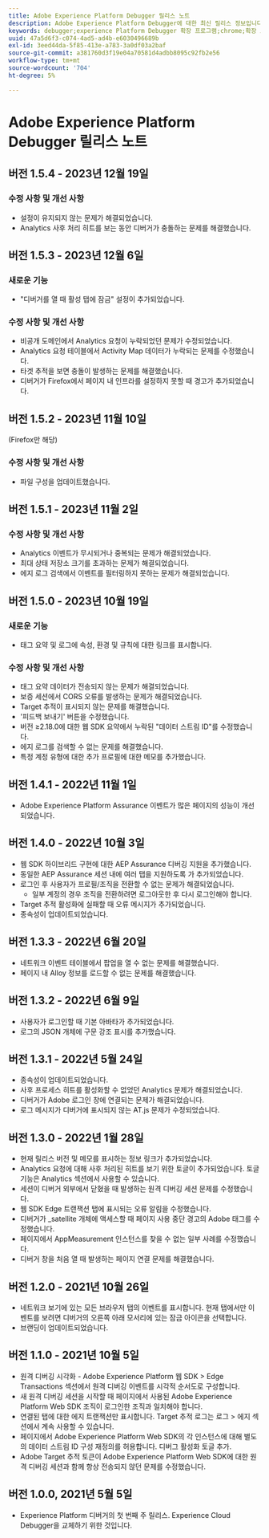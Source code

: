 ```yaml
---
title: Adobe Experience Platform Debugger 릴리스 노트
description: Adobe Experience Platform Debugger에 대한 최신 릴리스 정보입니다.
keywords: debugger;experience Platform Debugger 확장 프로그램;chrome;확장 프로그램;릴리스 정보
uuid: 47a5d6f3-c074-4ad5-ad4b-e6030496689b
exl-id: 3eed44da-5f85-413e-a783-3a0df03a2baf
source-git-commit: a381760d3f19e04a70581d4adbb8095c92fb2e56
workflow-type: tm+mt
source-wordcount: '704'
ht-degree: 5%

---
```


# Adobe Experience Platform Debugger 릴리스 노트

## 버전 1.5.4 - 2023년 12월 19일

### 수정 사항 및 개선 사항

* 설정이 유지되지 않는 문제가 해결되었습니다.
* Analytics 사후 처리 히트를 보는 동안 디버거가 충돌하는 문제를 해결했습니다.

## 버전 1.5.3 - 2023년 12월 6일

### 새로운 기능

* &quot;디버거를 열 때 활성 탭에 잠금&quot; 설정이 추가되었습니다.

### 수정 사항 및 개선 사항

* 비공개 도메인에서 Analytics 요청이 누락되었던 문제가 수정되었습니다.
* Analytics 요청 테이블에서 Activity Map 데이터가 누락되는 문제를 수정했습니다.
* 타겟 추적을 보면 충돌이 발생하는 문제를 해결했습니다.
* 디버거가 Firefox에서 페이지 내 인프라를 설정하지 못할 때 경고가 추가되었습니다.

## 버전 1.5.2 - 2023년 11월 10일

(Firefox만 해당)

### 수정 사항 및 개선 사항

* 파일 구성을 업데이트했습니다.

## 버전 1.5.1 - 2023년 11월 2일

### 수정 사항 및 개선 사항

* Analytics 이벤트가 무시되거나 중복되는 문제가 해결되었습니다.
* 최대 상태 저장소 크기를 초과하는 문제가 해결되었습니다.
* 에지 로그 검색에서 이벤트를 필터링하지 못하는 문제가 해결되었습니다.

## 버전 1.5.0 - 2023년 10월 19일

### 새로운 기능

* 태그 요약 및 로그에 속성, 환경 및 규칙에 대한 링크를 표시합니다.

### 수정 사항 및 개선 사항

* 태그 요약 데이터가 전송되지 않는 문제가 해결되었습니다.
* 보증 세션에서 CORS 오류를 발생하는 문제가 해결되었습니다.
* Target 추적이 표시되지 않는 문제를 해결했습니다.
* &#39;피드백 보내기&#39; 버튼을 수정했습니다.
* 버전 ≥2.18.0에 대한 웹 SDK 요약에서 누락된 &quot;데이터 스트림 ID&quot;를 수정했습니다.
* 에지 로그를 검색할 수 없는 문제를 해결했습니다.
* 특정 계정 유형에 대한 추가 프로필에 대한 메모를 추가했습니다.

## 버전 1.4.1 - 2022년 11월 1일

* Adobe Experience Platform Assurance 이벤트가 많은 페이지의 성능이 개선되었습니다.

## 버전 1.4.0 - 2022년 10월 3일

* 웹 SDK 하이브리드 구현에 대한 AEP Assurance 디버깅 지원을 추가했습니다.
* 동일한 AEP Assurance 세션 내에 여러 탭을 지원하도록 가 추가되었습니다.
* 로그인 후 사용자가 프로필/조직을 전환할 수 없는 문제가 해결되었습니다.
   * 일부 계정의 경우 조직을 전환하려면 로그아웃한 후 다시 로그인해야 합니다.
* Target 추적 활성화에 실패할 때 오류 메시지가 추가되었습니다.
* 종속성이 업데이트되었습니다.

## 버전 1.3.3 - 2022년 6월 20일

* 네트워크 이벤트 테이블에서 팝업을 열 수 없는 문제를 해결했습니다.
* 페이지 내 Alloy 정보를 로드할 수 없는 문제를 해결했습니다.

## 버전 1.3.2 - 2022년 6월 9일

* 사용자가 로그인할 때 기본 아바타가 추가되었습니다.
* 로그의 JSON 개체에 구문 강조 표시를 추가했습니다.

## 버전 1.3.1 - 2022년 5월 24일

* 종속성이 업데이트되었습니다.
* 사후 프로세스 히트를 활성화할 수 없었던 Analytics 문제가 해결되었습니다.
* 디버거가 Adobe 로그인 창에 연결되는 문제가 해결되었습니다.
* 로그 메시지가 디버거에 표시되지 않는 AT.js 문제가 수정되었습니다.

## 버전 1.3.0 - 2022년 1월 28일

* 현재 릴리스 버전 및 메모를 표시하는 정보 링크가 추가되었습니다.
* Analytics 요청에 대해 사후 처리된 히트를 보기 위한 토글이 추가되었습니다. 토글 기능은 Analytics 섹션에서 사용할 수 있습니다.
* 세션이 디버거 외부에서 닫혔을 때 발생하는 원격 디버깅 세션 문제를 수정했습니다.
* 웹 SDK Edge 트랜잭션 탭에 표시되는 오류 알림을 수정했습니다.
* 디버거가 _satellite 개체에 액세스할 때 페이지 사용 중단 경고의 Adobe 태그를 수정했습니다.
* 페이지에서 AppMeasurement 인스턴스를 찾을 수 없는 일부 사례를 수정했습니다.
* 디버거 창을 처음 열 때 발생하는 페이지 연결 문제를 해결했습니다.

## 버전 1.2.0 - 2021년 10월 26일

* 네트워크 보기에 있는 모든 브라우저 탭의 이벤트를 표시합니다. 현재 탭에서만 이벤트를 보려면 디버거의 오른쪽 아래 모서리에 있는 잠금 아이콘을 선택합니다.
* 브랜딩이 업데이트되었습니다.

## 버전 1.1.0 - 2021년 10월 5일

* 원격 디버깅 시각화 - Adobe Experience Platform 웹 SDK > Edge Transactions 섹션에서 원격 디버깅 이벤트를 시각적 순서도로 구성합니다.
* 새 원격 디버깅 세션을 시작할 때 페이지에서 사용된 Adobe Experience Platform Web SDK 조직이 로그인한 조직과 일치해야 합니다.
* 연결된 탭에 대한 에지 트랜잭션만 표시합니다. Target 추적 로그는 로그 > 에지 섹션에서 계속 사용할 수 있습니다.
* 페이지에서 Adobe Experience Platform Web SDK의 각 인스턴스에 대해 별도의 데이터 스트림 ID 구성 재정의를 허용합니다. 디버그 활성화 토글 추가.
* Adobe Target 추적 토큰이 Adobe Experience Platform Web SDK에 대한 원격 디버깅 세션과 함께 항상 전송되지 않던 문제를 수정했습니다.

## 버전 1.0.0, 2021년 5월 5일

* Experience Platform 디버거의 첫 번째 주 릴리스. Experience Cloud Debugger을 교체하기 위한 것입니다.
